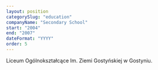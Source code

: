```yaml
---
layout: position
categorySlug: "education"
companyName: "Secondary School"
start: "2004"
end: "2007"
dateFormat: "YYYY"
order: 5
---
```

Liceum Ogólnokształcące Im. Ziemi Gostyńskiej w Gostyniu.

